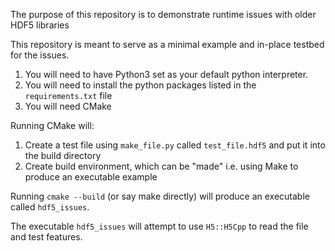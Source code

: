 The purpose of this repository is to demonstrate runtime issues with older HDF5 libraries

This repository is meant to serve as a minimal example and in-place testbed for the issues.

1. You will need to have Python3 set as your default python interpreter. 
1. You will need to install the python packages listed in the `requirements.txt` file
1. You will need CMake

Running CMake will:

1. Create a test file using `make_file.py` called `test_file.hdf5` and put it into the build directory
1. Create build environment, which can be "made" i.e. using Make to produce an executable example

Running `cmake --build` (or say make directly) will produce an executable called `hdf5_issues`.

The executable `hdf5_issues` will attempt to use `H5::H5Cpp` to read the file and test features.


